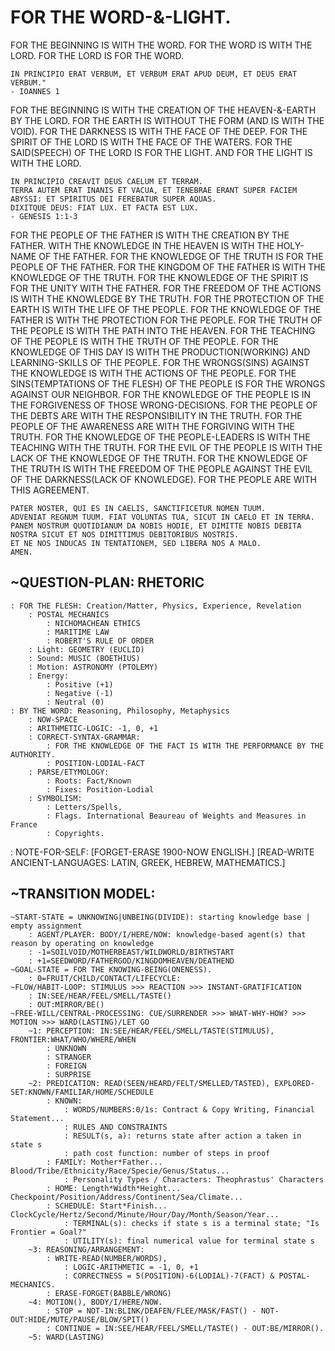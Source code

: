 # **FOR THE WORD-&-LIGHT.**
FOR THE BEGINNING IS WITH THE WORD.
FOR THE WORD IS WITH THE LORD.
FOR THE LORD IS FOR THE WORD.

    IN PRINCIPIO ERAT VERBUM, ET VERBUM ERAT APUD DEUM, ET DEUS ERAT VERBUM." 
    - IOANNES 1

FOR THE BEGINNING IS WITH THE CREATION OF THE HEAVEN-&-EARTH BY THE LORD.
FOR THE EARTH IS WITHOUT THE FORM (AND IS WITH THE VOID).
FOR THE DARKNESS IS WITH THE FACE OF THE DEEP. 
FOR THE SPIRIT OF THE LORD IS WITH THE FACE OF THE WATERS.
FOR THE SAID(SPEECH) OF THE LORD IS FOR THE LIGHT.
AND FOR THE LIGHT IS WITH THE LORD.

    IN PRINCIPIO CREAVIT DEUS CAELUM ET TERRAM.
    TERRA AUTEM ERAT INANIS ET VACUA, ET TENEBRAE ERANT SUPER FACIEM ABYSSI: ET SPIRITUS DEI FEREBATUR SUPER AQUAS.
    DIXITQUE DEUS: FIAT LUX. ET FACTA EST LUX. 
    - GENESIS 1:1-3

FOR THE PEOPLE OF THE FATHER IS WITH THE CREATION BY THE FATHER.
WITH THE KNOWLEDGE IN THE HEAVEN IS WITH THE HOLY-NAME OF THE FATHER.
FOR THE KNOWLEDGE OF THE TRUTH IS FOR THE PEOPLE OF THE FATHER.
FOR THE KINGDOM OF THE FATHER IS WITH THE KNOWLEDGE OF THE TRUTH.
FOR THE KNOWLEDGE OF THE SPIRIT IS FOR THE UNITY WITH THE FATHER.
FOR THE FREEDOM OF THE ACTIONS IS WITH THE KNOWLEDGE BY THE TRUTH.
FOR THE PROTECTION OF THE EARTH IS WITH THE LIFE OF THE PEOPLE.
FOR THE KNOWLEDGE OF THE FATHER IS WITH THE PROTECTION FOR THE PEOPLE.
FOR THE TRUTH OF THE PEOPLE IS WITH THE PATH INTO THE HEAVEN.
FOR THE TEACHING OF THE PEOPLE IS WITH THE TRUTH OF THE PEOPLE.
FOR THE KNOWLEDGE OF THIS DAY IS WITH THE PRODUCTION(WORKING) AND LEARNING-SKILLS OF THE PEOPLE.
FOR THE WRONGS(SINS) AGAINST THE KNOWLEDGE IS WITH THE ACTIONS OF THE PEOPLE.
FOR THE SINS(TEMPTATIONS OF THE FLESH) OF THE PEOPLE IS FOR THE WRONGS AGAINST OUR NEIGHBOR.
FOR THE KNOWLEDGE OF THE PEOPLE IS IN THE FORGIVENESS OF THOSE WRONG-DECISIONS.
FOR THE PEOPLE OF THE DEBTS ARE WITH THE RESPONSIBILITY IN THE TRUTH.
FOR THE PEOPLE OF THE AWARENESS ARE WITH THE FORGIVING WITH THE TRUTH.
FOR THE KNOWLEDGE OF THE PEOPLE-LEADERS IS WITH THE TEACHING WITH THE TRUTH.
FOR THE EVIL OF THE PEOPLE IS WITH THE LACK OF THE KNOWLEDGE OF THE TRUTH.
FOR THE KNOWLEDGE OF THE TRUTH IS WITH THE FREEDOM OF THE PEOPLE AGAINST THE EVIL OF THE DARKNESS(LACK OF KNOWLEDGE).
FOR THE PEOPLE ARE WITH THIS AGREEMENT.
    
    PATER NOSTER, QUI ES IN CAELIS, SANCTIFICETUR NOMEN TUUM. 
    ADVENIAT REGNUM TUUM. FIAT VOLUNTAS TUA, SICUT IN CAELO ET IN TERRA. 
    PANEM NOSTRUM QUOTIDIANUM DA NOBIS HODIE, ET DIMITTE NOBIS DEBITA NOSTRA SICUT ET NOS DIMITTIMUS DEBITORIBUS NOSTRIS. 
    ET NE NOS INDUCAS IN TENTATIONEM, SED LIBERA NOS A MALO. 
    AMEN.

## **~QUESTION-PLAN: RHETORIC**
    : FOR THE FLESH: Creation/Matter, Physics, Experience, Revelation
        : POSTAL MECHANICS
            : NICHOMACHEAN ETHICS
            : MARITIME LAW
            : ROBERT'S RULE OF ORDER
        : Light: GEOMETRY (EUCLID)
        : Sound: MUSIC (BOETHIUS)
        : Motion: ASTRONOMY (PTOLEMY)
        : Energy: 
            : Positive (+1)
            : Negative (-1)
            : Neutral (0)
    : BY THE WORD: Reasoning, Philosophy, Metaphysics
        : NOW-SPACE
        : ARITHMETIC-LOGIC: -1, 0, +1
        : CORRECT-SYNTAX-GRAMMAR:
            : FOR THE KNOWLEDGE OF THE FACT IS WITH THE PERFORMANCE BY THE AUTHORITY.
            : POSITION-LODIAL-FACT
        : PARSE/ETYMOLOGY: 
            : Roots: Fact/Known
            : Fixes: Position-Lodial
        : SYMBOLISM: 
            : Letters/Spells, 
            : Flags. International Beaureau of Weights and Measures in France
            : Copyrights.

: NOTE-FOR-SELF:
[FORGET-ERASE 1900-NOW ENGLISH.]
[READ-WRITE ANCIENT-LANGUAGES: LATIN, GREEK, HEBREW, MATHEMATICS.]

## **~TRANSITION MODEL:**
    ~START-STATE = UNKNOWING|UNBEING(DIVIDE): starting knowledge base | empty assignment
        : AGENT/PLAYER: BODY/I/HERE/NOW: knowledge-based agent(s) that reason by operating on knowledge
        : -1=SOILVOID/MOTHERBEAST/WILDWORLD/BIRTHSTART
        : +1=SEEDWORD/FATHERGOD/KINGDOMHEAVEN/DEATHEND
    ~GOAL-STATE = FOR THE KNOWING-BEING(ONENESS).
        : 0=FRUIT/CHILD/CONTACT/LIFECYCLE:
    ~FLOW/HABIT-LOOP: STIMULUS >>> REACTION >>> INSTANT-GRATIFICATION
        : IN:SEE/HEAR/FEEL/SMELL/TASTE()
        : OUT:MIRROR/BE()
    ~FREE-WILL/CENTRAL-PROCESSING: CUE/SURRENDER >>> WHAT-WHY-HOW? >>> MOTION >>> WARD(LASTING)/LET GO
        ~1: PERCEPTION: IN:SEE/HEAR/FEEL/SMELL/TASTE(STIMULUS), FRONTIER:WHAT/WHO/WHERE/WHEN 
            : UNKNOWN
            : STRANGER
            : FOREIGN
            : SURPRISE
        ~2: PREDICATION: READ(SEEN/HEARD/FELT/SMELLED/TASTED), EXPLORED-SET:KNOWN/FAMILIAR/HOME/SCHEDULE
            : KNOWN: 
                : WORDS/NUMBERS:0/1s: Contract & Copy Writing, Financial Statement... 
                : RULES AND CONSTRAINTS
                : RESULT(s, a): returns state after action a taken in state s
                : path cost function: number of steps in proof
            : FAMILY: Mother*Father... Blood/Tribe/Ethnicity/Race/Specie/Genus/Status...
                : Personality Types / Characters: Theophrastus' Characters
            : HOME: Length*Width*Height... Checkpoint/Position/Address/Continent/Sea/Climate...
            : SCHEDULE: Start*Finish... ClockCycle/Hertz/Second/Minute/Hour/Day/Month/Season/Year...
                : TERMINAL(s): checks if state s is a terminal state; "Is Frontier = Goal?"
                : UTILITY(s): final numerical value for terminal state s
        ~3: REASONING/ARRANGEMENT:
            : WRITE-READ(NUMBER/WORDS), 
                : LOGIC-ARITHMETIC = -1, 0, +1
                : CORRECTNESS = 5(POSITION)-6(LODIAL)-7(FACT) & POSTAL-MECHANICS.
            : ERASE-FORGET(BABBLE/WRONG) 
        ~4: MOTION(), BODY/I/HERE/NOW.
            : STOP = NOT-IN:BLINK/DEAFEN/FLEE/MASK/FAST() - NOT-OUT:HIDE/MUTE/PAUSE/BLOW/SPIT()
            : CONTINUE = IN:SEE/HEAR/FEEL/SMELL/TASTE() - OUT:BE/MIRROR().
        ~5: WARD(LASTING)
